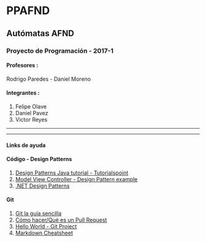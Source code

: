 # PPAFND
## Autómatas AFND

### Proyecto de Programación - 2017-1
#### Profesores : 
   Rodrigo Paredes - Daniel Moreno

#### Integrantes : 
1. Felipe Olave
2. Daniel Pavez
3. Victor Reyes

---

---
#### Links de ayuda

#### Código - Design Patterns
1. [Design Patterns Java tutorial - Tutorialspoint](https://www.tutorialspoint.com/design_pattern/index.htm)
2. [Model View Controller - Design Pattern example](https://www.tutorialspoint.com/design_pattern/mvc_pattern.htm)
3. [.NET Design Patterns](https://www.tutorialspoint.com/design_pattern/index.htm)


#### Git
1. [Git la guía sencilla](http://rogerdudler.github.io/git-guide/index.es.html)
2. [Cómo hacer/Qué es un Pull Request](https://styde.net/pull-request-en-github/)
3. [Hello World - Git Project](https://guides.github.com/activities/hello-world/) 
4. [Markdown Cheatsheet](https://github.com/adam-p/markdown-here/wiki/Markdown-Cheatsheet)

